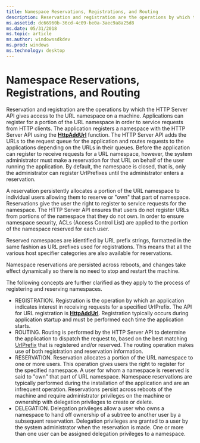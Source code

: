 ```yaml
---
title: Namespace Reservations, Registrations, and Routing
description: Reservation and registration are the operations by which the HTTP Server API gives access to the URL namespace on a machine.
ms.assetid: dc66960b-36cd-4c09-be0a-3aec9a8a25d8
ms.date: 05/31/2018
ms.topic: article
ms.author: windowssdkdev
ms.prod: windows
ms.technology: desktop
---
```


# Namespace Reservations, Registrations, and Routing

Reservation and registration are the operations by which the HTTP Server API gives access to the URL namespace on a machine. Applications can register for a portion of the URL namespace in order to service requests from HTTP clients. The application registers a namespace with the HTTP Server API using the [**HttpAddUrl**](/windows/win32/Http/nf-http-httpaddurl?branch=master) function. The HTTP Server API adds the URLs to the request queue for the application and routes requests to the applications depending on the URLs in their queues. Before the application can register to receive requests for a URL namespace, however, the system administrator must make a reservation for that URL on behalf of the user running the application. By default, the namespace is closed, that is, only the administrator can register UrlPrefixes until the administrator enters a reservation.

A reservation persistently allocates a portion of the URL namespace to individual users allowing them to reserve or "own" that part of namespace. Reservations give the user the right to register to service requests for the namespace. The HTTP Server API ensures that users do not register URLs from portions of the namespace that they do not own. In order to ensure namespace security, ACLs (Access Control List) are applied to the portion of the namespace reserved for each user.

Reserved namespaces are identified by URL prefix strings, formatted in the same fashion as URL prefixes used for registrations. This means that all the various host specifier categories are also available for reservations.

Namespace reservations are persisted across reboots, and changes take effect dynamically so there is no need to stop and restart the machine.

The following concepts are further clarified as they apply to the process of registering and reserving namespaces.

-   REGISTRATION. Registration is the operation by which an application indicates interest in receiving requests for a specified UrlPrefix. The API for URL registration is [**HttpAddUrl**](/windows/win32/Http/nf-http-httpaddurl?branch=master). Registration typically occurs during application startup and must be performed each time the application starts.
-   ROUTING. Routing is performed by the HTTP Server API to determine the application to dispatch the request to, based on the best matching [UrlPrefix](urlprefix-strings.md) that is registered and/or reserved. The routing operation makes use of both registration and reservation information.
-   RESERVATION. Reservation allocates a portion of the URL namespace to one or more users. This operation gives users the right to register for the specified namespace. A user for whom a namespace is reserved is said to "own" that part of URL namespace. Namespace reservations are typically performed during the installation of the application and are an infrequent operation. Reservations persist across reboots of the machine and require administrator privileges on the machine or ownership with delegation privileges to create or delete.
-   DELEGATION. Delegation privileges allow a user who owns a namespace to hand off ownership of a subtree to another user by a subsequent reservation. Delegation privileges are granted to a user by the system administrator when the reservation is made. One or more than one user can be assigned delegation privileges to a namespace.

 

 




